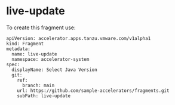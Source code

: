# live-update

To create this fragment use:

```
apiVersion: accelerator.apps.tanzu.vmware.com/v1alpha1
kind: Fragment
metadata:
  name: live-update
  namespace: accelerator-system
spec:
  displayName: Select Java Version
  git:
    ref:
      branch: main
    url: https://github.com/sample-accelerators/fragments.git
    subPath: live-update
```
